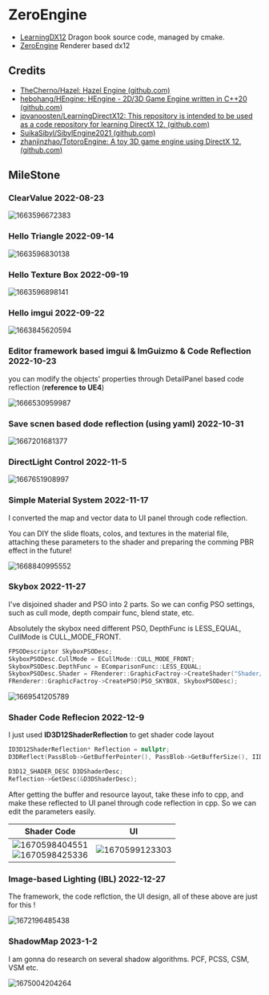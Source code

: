 # ZeroEngine

- [LearningDX12](https://github.com/J-Mat/ZeroEngine/tree/main/LearningDX12 "LearningDX12")  Dragon book source code, managed by cmake.
- [ZeroEngine](https://github.com/J-Mat/ZeroEngine/tree/main/ZeroEngine "ZeroEngine")  Renderer based dx12

## Credits

- [TheCherno/Hazel: Hazel Engine (github.com)](https://github.com/TheCherno/Hazel)
- [hebohang/HEngine: HEngine - 2D/3D Game Engine written in C++20 (github.com)](https://github.com/hebohang/HEngine)
- [jpvanoosten/LearningDirectX12: This repository is intended to be used as a code repository for learning DirectX 12. (github.com)](https://github.com/jpvanoosten/LearningDirectX12)
- [SuikaSibyl/SibylEngine2021 (github.com)](https://github.com/SuikaSibyl/SibylEngine2021)
- [zhanjinzhao/TotoroEngine: A toy 3D game engine using DirectX 12. (github.com)](https://github.com/zhanjinzhao/TotoroEngine)

## MileStone

### ClearValue **2022-08-23**

![1663596672383](image/README/1663596672383.png)

### Hello Triangle **2022-09-14**

![1663596830138](image/README/1663596830138.png)

### Hello Texture Box  **2022-09-19**

![1663596898141](image/README/1663596898141.png)

### Hello imgui  **2022-09-22**

![1663845620594](image/README/1663845620594.png)

### Editor framework based imgui & ImGuizmo &  Code Reflection **2022-10-23**

you can modify the objects' properties through DetailPanel  based code reflection (**reference to UE4**)

![1666530959987](image/README/1666530959987.png)

### Save scnen based dode reflection (using yaml) **2022-10-31**

![1667201681377](image/README/1667201681377.png)

### **DirectLight Control 2022-11-5**

![1667651908997](image/README/1667651908997.png)

### Simple Material System 2022-11-17

I converted the map and vector data to UI panel through code reflection.

You can DIY the slide floats, colos, and textures in the material file, attaching these parameters to the shader and preparing the comming PBR effect in the future!

 ![1668840995552](image/README/1668840995552.png)

### Skybox 2022-11-27

I've disjoined shader and PSO into 2 parts. So we can config PSO settings, such as cull mode, depth compair func, blend state, etc.

Absolutely the skybox need different PSO, DepthFunc is LESS_EQUAL, CullMode is CULL_MODE_FRONT.

```cpp
FPSODescriptor SkyboxPSODesc;
SkyboxPSODesc.CullMode = ECullMode::CULL_MODE_FRONT;
SkyboxPSODesc.DepthFunc = EComparisonFunc::LESS_EQUAL;
SkyboxPSODesc.Shader = FRenderer::GraphicFactroy->CreateShader("Shader/Skybox.hlsl", ShaderBinderDesc, ShaderDessc);
FRenderer::GraphicFactroy->CreatePSO(PSO_SKYBOX, SkyboxPSODesc);
```

![1669541205789](image/README/1669541205789.png)

### Shader Code Reflecion 2022-12-9

I just used **ID3D12ShaderReflection** to get shader code layout

```cpp
ID3D12ShaderReflection* Reflection = nullptr;
D3DReflect(PassBlob->GetBufferPointer(), PassBlob->GetBufferSize(), IID_ID3D12ShaderReflection, (void**)&Reflection);

D3D12_SHADER_DESC D3DShaderDesc;
Reflection->GetDesc(&D3DShaderDesc);
```

After getting the buffer and resource layout, take these info to cpp, and make these reflected to UI panel through code reflection in cpp. So we can edit the parameters easily.

| Shader Code                                                                                        | UI                                             |
| -------------------------------------------------------------------------------------------------- | ---------------------------------------------- |
| ![1670598404551](image/README/1670598404551.png)<br />![1670598425336](image/README/1670598425336.png) | ![1670599123303](image/README/1670599123303.png) |

### Image-based Lighting (IBL) 2022-12-27

The framework, the code reflction, the UI design, all of these above are just for this !

![1672196485438](image/README/1672196485438.png)

### ShadowMap  2023-1-2

I am gonna do research on several shadow algorithms. PCF, PCSS, CSM, VSM etc.

![1675004204264](image/README/1675004204264.png)
